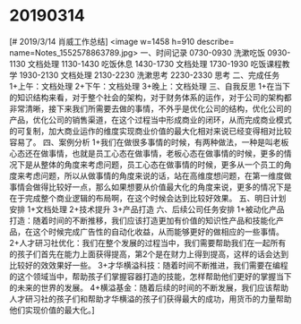# 20190314

[# 2019/3/14 肖威工作总结]
<image w=1458 h=910 describe= name=Notes_1552578863789.jpg>
一、时间记录
0730-0930 洗漱吃饭
0930-1130 文档处理
1130-1430 吃饭休息
1430-1730 文档处理
1730-1930 吃饭课程教学
1930-2130 文档处理
2130-2230 洗漱思考
2230-2330 思考
二、完成任务
1+上午：文档处理
2+下午：文档处理
3+晚上：文档处理
三、自我反思
1+在当下的知识结构来看，对于整个社会的架构，对于财务体系的运作，对于公司的架构都非常清晰，接下来我们所需要去做的事情，不外乎是优化公司的结构，优化公司的产品，优化公司的销售渠道，在这个过程当中形成商业的闭环，从而完成商业模式的可复制，加大商业运作的维度实现商业价值的最大化相对来说已经变得相对比较容易了。
四、案例分析
1+我们在做很多事情的时候，有两种做法，一种是叫老板心态还在做事情，也就是员工心态在做事情，老板心态在做事情的时候，更多的情况下是从整体的角度来考虑问题，员工心态在做事情的时候，更多从一个员工的角度来考虑问题，所以从做事情的角度来说的话，站在高维度想问题，在第一维度做事情会做得比较好一点，那么如果想要从价值最大化的角度来说，更多的情况下是在于完成整个商业逻辑的布局啊，在这个时候会达到比较好效果。
五、明日计划安排
1+文档处理
2+技术提升
3+产品打造
六、后续公司任务安排
1+被动化产品打造：随着时间的不断推移，我们应该打造更加有价值的知识性产品和技能化产品，在这个时候完成广告性的自动化收益，从而能够更好的做相应的一些事情。
2+人才研习社优化：我们在整个发展的过程当中，我们需要帮助我们在一起所有的孩子们首先在能力上面获得提高，第2个是在财力上得到提高，这样的话会达到比较好的效效果好一些。
3+才华横溢科技：随着时间不断推进，我们需要在编程的这个领域当中，帮助孩子们掌握容器打造的技能，怎样帮助他们更好的掌握当下的未来的世界的发展。
4+横溢基金：随着后续的时间的不断发展，我们应该帮助人才研习社的孩子们和帮助才华横溢的孩子们获得最大的成功，用货币的力量帮助他们实现价值的最大化。]
